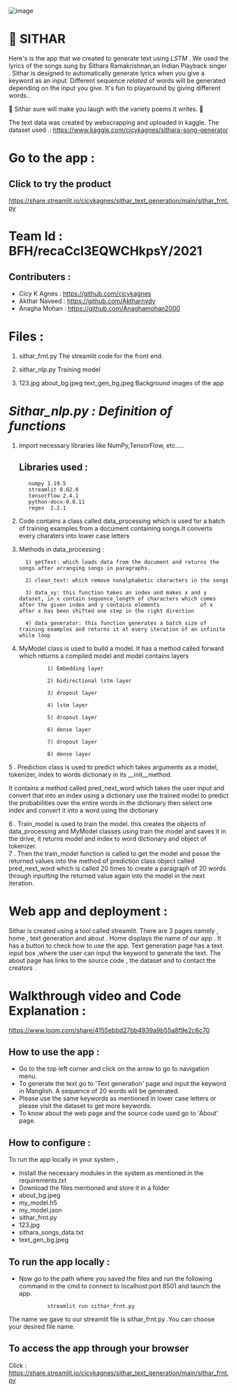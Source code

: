 ![image](https://user-images.githubusercontent.com/44546284/119443617-85cc0480-bd47-11eb-97d1-ac433eaf1dec.png)


# 🎼 SITHAR

Here's is the app that we created to generate text using *LSTM* . We used the lyrics of the songs sung by Sithara Ramakrishnan,an Indian Playback singer . Sithar is designed to automatically generate lyrics when you give a keyword as an input. 
Different sequence *related* of words will be generated depending on the input you give. It's fun to playaround by giving different words.. 

🤭 Sithar sure will make you laugh with the variety poems it writes. 🤭 




The text data was created by webscrapping and uploaded in kaggle.
The dataset used .: https://www.kaggle.com/cicykagnes/sithara-song-generator


# Go to the app :
## Click to try the product 
https://share.streamlit.io/cicykagnes/sithar_text_generation/main/sithar_frnt.py

# Team Id :  BFH/recaCcl3EQWCHkpsY/2021
## Contributers : 
  * Cicy K Agnes : https://github.com/cicykagnes
  * Akthar Naveed : https://github.com/Aktharnvdv
  * Anagha Mohan : https://github.com/Anaghamohan2000
                  

# Files :
1. sithar_frnt.py
             The streamlit code for the front end.
             
2. sithar_nlp.py
              Training model
3. 123.jpg
     about_bg.jpeg
     text_gen_bg.jpeg
              Background images of the app
              

# *Sithar_nlp.py : Definition of functions*

1. Import necessary libraries like NumPy,TensorFlow, etc…..
          
     ## Libraries used :
                  
                    
          numpy 1.19.5
          streamlit 0.82.0
          tensorflow 2.4.1
          python-docx-0.8.11
          regex  2.2.1
                  

2. Code contains a class called data_processing which is used for a batch of training examples from a document containing songs.It converts every charaters into lower case letters

3. Methods in data_processing :

         1) getText: which loads data from the document and returns the songs after arranging songs in paragraphs.
 
         2) clean_text: which remove nonalphabetic characters in the songs 

         3) data_xy: this function takes an index and makes x and y dataset, in x contain sequence_length of characters which comes after the given index and y contains elements             of x after x has been shifted one step in the right direction

         4) data_generator: this function generates a batch_size of training examples and returns it at every iteration of an infinite while loop

4. MyModel class is used to build a model. It has a method called forward which returns a compiled model and model contains layers

                1) Embedding layer

                2) bidirectional lstm layer

                3) dropout layer

                4) lstm layer

                5) dropout layer

                6) dense layer

                7) dropout layer

                8) dense layer

5 . Prediction class is used to predict which takes arguments as a model, tokenizer, index to words dictionary in its __init__method.

   It contains a method called pred_next_word which takes the user input and convert that into an index using a dictionary use the trained model to predict the probabilities     over the entire words in the dictionary then select one index and convert it into a word using the dictionary

6 . Train_model is used to train the model. this creates the objects of data_processing and MyModel classes using train the model and saves it in the drive, it returns model and     index to word dictionary and object of tokenizer.  
7 . Then the train_model function is called to get the model and passe the returned values into the method of prediction class object called pred_next_word which is called 20   times to create a paragraph of 20 words through inputting the returned value again into the model in the next iteration.





# Web app and deployment :

   Sithar is created using a tool called streamlit. There are 3 pages namely , home , text generation and about .
   Home displays the name of our app . It has a button to check how to use the app.
   Text generation page has a text input box ,where the user can input the keyword to generate the text.
   The about page has links to the source code , the dataset and to contact the creators .

# Walkthrough video and Code Explanation : 

https://www.loom.com/share/4155ebbd27bb4939a9b55a8f9e2c6c70


## How to use the app :
*  Go to the top left corner and click on the arrow to go to navigation menu.
*  To generate the text go to 'Text generation' page and input the keyword in Manglish. A sequence of 20 words will be generated.
*  Please use the same keywords as mentioned in lower case letters or please visit the dataset to get more keywords.
*  To know about the web page and the source code used go to 'About' page.

## How to configure :

To run the app locally in your system ,
 * Install the necessary modules in the system as mentioned in the requirements.txt
 * Download the files mentioned and store it in a folder
  *  about_bg.jpeg
  *  my_model.h5
  *  my_model.json
  *  sithar_frnt.py
  *  123.jpg
  *  sithara_songs_data.txt
  *  text_gen_bg.jpeg
 ## To run the app locally :
 * Now go to the path where you saved the files and run the following command in the cmd to connect to localhost:port 8501 and launch the app.
                
                streamlit run sithar_frnt.py
                
 The name we gave to our streamlit file is sithar_frnt.py .You can choose your desired file name.
 
 ## To access the app through your browser 
   Click : https://share.streamlit.io/cicykagnes/sithar_text_generation/main/sithar_frnt.py
